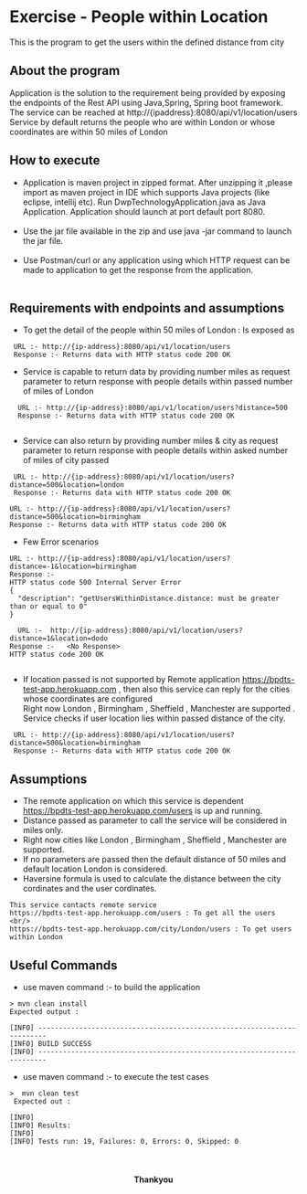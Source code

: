 # Exercise - People within Location
This is the program to get the users within the defined distance from city


About the program
---
Application is the solution to the requirement being provided by exposing the endpoints of the Rest API using Java,Spring, Spring boot framework.<br/>
The service can be reached at    http://{ipaddress}:8080/api/v1/location/users <br/>
Service by default returns the people who are within London or whose coordinates are within 50 miles of London <br/>



## How to execute 


* Application is maven project in zipped format. After unzipping it ,please import as maven project in IDE which supports Java projects (like eclipse, intellij etc). Run DwpTechnologyApplication.java as Java Application. Application should launch at port default port 8080.
<br/><br/>
* Use the jar file available in the zip and use java -jar command to launch the jar file.
<br/><br/>
* Use Postman/curl or any application using which HTTP request can be made to application to get the response from the application.
<br/><br/>

## Requirements with endpoints and assumptions

* To get the detail of the people within 50 miles of London : Is exposed as 
     
 ``` 
  URL :- http://{ip-address}:8080/api/v1/location/users 
  Response :- Returns data with HTTP status code 200 OK 
 ```
  
* Service is capable to return data by providing number miles as request parameter to return response with people details within passed number of miles of London  
    					  
```
  URL :- http://{ip-address}:8080/api/v1/location/users?distance=500  
  Response :- Returns data with HTTP status code 200 OK 
	
```

* Service can also return by providing number miles & city as request parameter to return response with people details within asked number of miles of city passed  
            
 ```
  URL :- http://{ip-address}:8080/api/v1/location/users?distance=500&location=london
  Response :- Returns data with HTTP status code 200 OK 

 ```
 
  ```
  URL :- http://{ip-address}:8080/api/v1/location/users?distance=500&location=birmingham
  Response :- Returns data with HTTP status code 200 OK 

 ```
 
 * Few Error scenarios
 
  ```
  URL :- http://{ip-address}:8080/api/v1/location/users?distance=-1&location=birmingham
  Response :-															  HTTP status code 500 Internal Server Error 
  {
    "description": "getUsersWithinDistance.distance: must be greater than or equal to 0"
  }
  
    URL :-  http://{ip-address}:8080/api/v1/location/users?distance=1&location=dodo
  Response :-	<No Response>												           HTTP status code 200 OK 
 

 ```
 
 
 * If location passed is not supported by Remote application https://bpdts-test-app.herokuapp.com , then also this service can reply for the cities whose coordinates are configured <br/>
	Right now London , Birmingham , Sheffield , Manchester are supported . Service checks if user location lies within passed distance of the city.
	
 ```
  URL :- http://{ip-address}:8080/api/v1/location/users?distance=500&location=birmingham
  Response :- Returns data with HTTP status code 200 OK 
 ```

## Assumptions
 * The remote application on which this service is dependent https://bpdts-test-app.herokuapp.com/users is up and running.
 * Distance passed as parameter to call the service will be considered in miles only.
 * Right now cities like London , Birmingham , Sheffield , Manchester are supported.
 * If no parameters are passed then the default distance of 50 miles and default location London is considered. 
 * Haversine formula is used to calculate the distance between the city cordinates and the user cordinates.  
 
  ```
 This service contacts remote service 
 https://bpdts-test-app.herokuapp.com/users : To get all the users <br/>
 https://bpdts-test-app.herokuapp.com/city/London/users : To get users within London
 ```



## Useful Commands
 * use maven command :-  to build the application
 
 ```
 > mvn clean install   
 Expected output :
  
[INFO] ------------------------------------------------------------------------
[INFO] BUILD SUCCESS
[INFO] ------------------------------------------------------------------------
 ```
  
 * use maven command :- to execute the test cases
      
 ```
 >  mvn clean test      
  Expected out :
 
[INFO]
[INFO] Results:
[INFO]
[INFO] Tests run: 19, Failures: 0, Errors: 0, Skipped: 0
 ```
 
 <br/>
<h4 align='center'>Thankyou</h4> 


 